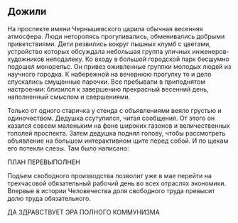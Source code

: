 Дожили
------

На проспекте имени Чернышевского царила обычная весенняя атмосфера. Люди неторопясь прогуливались, обменивались добрыми приветствиями. Дети резвились вокруг пышных клумб с цветами, устройство которых обсуждала небольшая группа уличных инженеров-художников неподалеку. Ко входу в большой городской парк бесшумно подошел монорельс. Он привез оживленные группки молодых людей из научного городка. К набережной на вечернюю прогулку то и дело спускались смущенные парочки. Все пребывали в приподнятом настроении: близился к завершению прекрасный весенний день, наполненный смыслом и свершениями.

Только от одного старичка у стенда с объявлениями веяло грустью и одиночеством. Дедушка ссутулился, читая сообщения. От этого он казался совсем маленьким на фоне широких газонов и величественных тополей проспекта. Затем дедушка поднял голову, чтобы рассмотреть объявление на большом интерактивном щите перед собой. И по щекам его потекли слезы. Там было написано:

ПЛАН ПЕРЕВЫПОЛНЕН

Подъем свободного производства позволит уже в мае перейти на трехчасовой обязательный рабочий день во всех отраслях экономики. Впервые в истории Человечества доля свободного труда превысит долю труда обязательного.

ДА ЗДРАВСТВУЕТ ЭРА ПОЛНОГО КОММУНИЗМА
